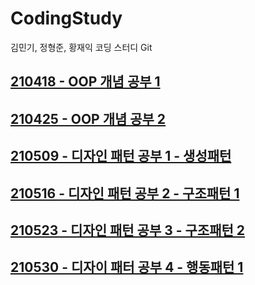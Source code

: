 # CodingStudy
김민기, 정형준, 황재익 코딩 스터디 Git

## [210418 - OOP 개념 공부 1](https://github.com/jaicoco/CodingStudy/tree/main/210418_OOP_개념_1)
## [210425 - OOP 개념 공부 2](https://github.com/jaicoco/CodingStudy/tree/main/210425_OOP_개념_2)
## [210509 - 디자인 패턴 공부 1 - 생성패턴](https://github.com/jaicoco/CodingStudy/tree/main/210509_디자인패턴_생성패턴)
## [210516 - 디자인 패턴 공부 2 - 구조패턴 1](https://github.com/jaicoco/CodingStudy/tree/main/210516_디자인패턴_구조패턴1)
## [210523 - 디자인 패턴 공부 3 - 구조패턴 2](https://github.com/jaicoco/CodingStudy/tree/main/210523_디자인패턴_구조패턴2)
## [210530 - 디자이 패터 공부 4 - 행동패턴 1](https://github.com/jaicoco/CodingStudy/tree/main/210530_디자인패턴_행동패턴1)
